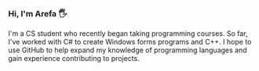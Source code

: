 ### Hi, I'm Arefa 🖐

I'm a CS student who recently began taking programming courses. So far, I've worked with C# to create Windows forms programs and C++. I hope to use GitHub to help expand my knowledge of programming languages and gain experience contributing to projects.





